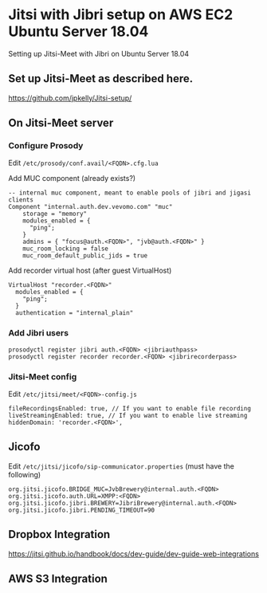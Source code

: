 # Jitsi with Jibri setup on AWS EC2 Ubuntu Server 18.04 
Setting up Jitsi-Meet with Jibri on Ubuntu Server 18.04

## Set up Jitsi-Meet as described here.
https://github.com/jpkelly/Jitsi-setup/

## On Jitsi-Meet server 
### Configure Prosody 
Edit `/etc/prosody/conf.avail/<FQDN>.cfg.lua`

Add MUC component (already exists?)
```
-- internal muc component, meant to enable pools of jibri and jigasi clients
Component "internal.auth.dev.vevomo.com" "muc"
    storage = "memory"
    modules_enabled = {
      "ping";
    }
    admins = { "focus@auth.<FQDN>", "jvb@auth.<FQDN>" }
    muc_room_locking = false
    muc_room_default_public_jids = true
```
Add recorder virtual host (after guest VirtualHost)
```
VirtualHost "recorder.<FQDN>"
  modules_enabled = {
    "ping";
  }
  authentication = "internal_plain"
```

### Add Jibri users
```
prosodyctl register jibri auth.<FQDN> <jibriauthpass>
prosodyctl register recorder recorder.<FQDN> <jibrirecorderpass>
```

### Jitsi-Meet config
Edit `/etc/jitsi/meet/<FQDN>-config.js`
```
fileRecordingsEnabled: true, // If you want to enable file recording
liveStreamingEnabled: true, // If you want to enable live streaming
hiddenDomain: 'recorder.<FQDN>',
```

## Jicofo
Edit `/etc/jitsi/jicofo/sip-communicator.properties` (must have the following)
```
org.jitsi.jicofo.BRIDGE_MUC=JvbBrewery@internal.auth.<FQDN>
org.jitsi.jicofo.auth.URL=XMPP:<FQDN>
org.jitsi.jicofo.jibri.BREWERY=JibriBrewery@internal.auth.<FQDN>
org.jitsi.jicofo.jibri.PENDING_TIMEOUT=90
```

## Dropbox Integration
https://jitsi.github.io/handbook/docs/dev-guide/dev-guide-web-integrations

## AWS S3 Integration
